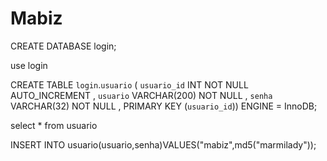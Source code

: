 # Mabiz
CREATE DATABASE login;

use login

CREATE TABLE `login`.`usuario` ( `usuario_id` INT NOT NULL AUTO_INCREMENT , `usuario` VARCHAR(200) NOT NULL , `senha` VARCHAR(32) NOT NULL , PRIMARY KEY (`usuario_id`)) ENGINE = InnoDB; 

select * from usuario

INSERT INTO usuario(usuario,senha)VALUES("mabiz",md5("marmilady"));
